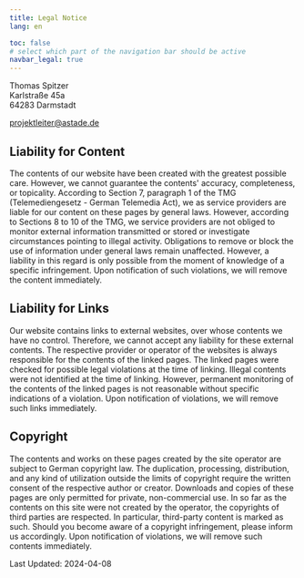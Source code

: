 ```yaml
---
title: Legal Notice
lang: en

toc: false
# select which part of the navigation bar should be active
navbar_legal: true
---
```


Thomas Spitzer  
Karlstraße 45a  
64283 Darmstadt  

<projektleiter@astade.de>

Liability for Content
---------------------

The contents of our website have been created with the greatest possible care. However, we cannot guarantee the contents' accuracy, completeness, or topicality. According to Section 7, paragraph 1 of the TMG (Telemediengesetz - German Telemedia Act), we as service providers are liable for our content on these pages by general laws. However, according to Sections 8 to 10 of the TMG, we service providers are not obliged to monitor external information transmitted or stored or investigate circumstances pointing to illegal activity. Obligations to remove or block the use of information under general laws remain unaffected. However, a liability in this regard is only possible from the moment of knowledge of a specific infringement. Upon notification of such violations, we will remove the content immediately.

Liability for Links
-------------------

Our website contains links to external websites, over whose contents we have no control. Therefore, we cannot accept any liability for these external contents. The respective provider or operator of the websites is always responsible for the contents of the linked pages. The linked pages were checked for possible legal violations at the time of linking. Illegal contents were not identified at the time of linking. However, permanent monitoring of the contents of the linked pages is not reasonable without specific indications of a violation. Upon notification of violations, we will remove such links immediately.

Copyright
---------

The contents and works on these pages created by the site operator are subject to German copyright law. The duplication, processing, distribution, and any kind of utilization outside the limits of copyright require the written consent of the respective author or creator. Downloads and copies of these pages are only permitted for private, non-commercial use. In so far as the contents on this site were not created by the operator, the copyrights of third parties are respected. In particular, third-party content is marked as such. Should you become aware of a copyright infringement, please inform us accordingly. Upon notification of violations, we will remove such contents immediately.

Last Updated: 2024-04-08
